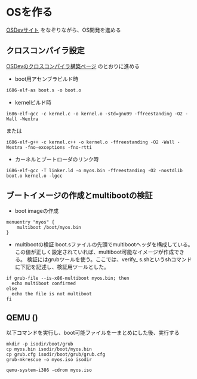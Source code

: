 # OSを作る
[OSDevサイト](https://wiki.osdev.org/Bare_Bones)
をなぞりながら、OS開発を進める

## クロスコンパイラ設定
[OSDevのクロスコンパイラ構築ページ](https://wiki.osdev.org/GCC_Cross-Compiler)
のとおりに進める

* boot用アセンブラビルド時
```asm
i686-elf-as boot.s -o boot.o
```
* kernelビルド時
```
i686-elf-gcc -c kernel.c -o kernel.o -std=gnu99 -ffreestanding -O2 -Wall -Wextra
```
または
```
i686-elf-g++ -c kernel.c++ -o kernel.o -ffreestanding -O2 -Wall -Wextra -fno-exceptions -fno-rtti
```
* カーネルとブートローダのリンク時
```
i686-elf-gcc -T linker.ld -o myos.bin -ffreestanding -O2 -nostdlib boot.o kernel.o -lgcc
```

## ブートイメージの作成とmultibootの検証
* boot imageの作成
```
menuentry "myos" {
	multiboot /boot/myos.bin
}
```
* multibootの検証
boot.sファイルの先頭でmultibootヘッダを構成している。
この値が正しく設定されていれば、multiboot可能なイメージが作成できる。
検証にはgrubツールを使う。ここでは、verify_
s.shというshコマンドに下記を記述し、検証用ツールとした。
```
if grub-file --is-x86-multiboot myos.bin; then
  echo multiboot confirmed
else
  echo the file is not multiboot
fi
```

## QEMU ()
以下コマンドを実行し、boot可能ファイルを一まとめにした後、実行する
```
mkdir -p isodir/boot/grub
cp myos.bin isodir/boot/myos.bin
cp grub.cfg isodir/boot/grub/grub.cfg
grub-mkrescue -o myos.iso isodir

qemu-system-i386 -cdrom myos.iso
```

